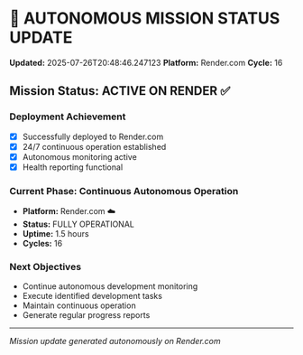 # 🤖 AUTONOMOUS MISSION STATUS UPDATE
**Updated:** 2025-07-26T20:48:46.247123
**Platform:** Render.com
**Cycle:** 16

## Mission Status: ACTIVE ON RENDER ✅

### Deployment Achievement
- [x] Successfully deployed to Render.com
- [x] 24/7 continuous operation established
- [x] Autonomous monitoring active
- [x] Health reporting functional

### Current Phase: Continuous Autonomous Operation
- **Platform:** Render.com ☁️
- **Status:** FULLY OPERATIONAL
- **Uptime:** 1.5 hours
- **Cycles:** 16

### Next Objectives
- Continue autonomous development monitoring
- Execute identified development tasks
- Maintain continuous operation
- Generate regular progress reports

---
*Mission update generated autonomously on Render.com*
